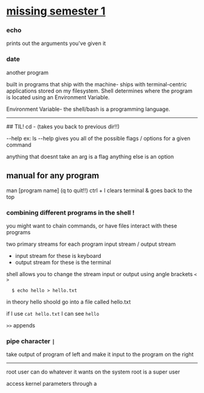 
# [missing semester 1](https://www.youtube.com/watch?v=Z56Jmr9Z34Q)

### echo
prints out the arguments you've given it

### date
another program

built in programs that ship with the machine- ships with terminal-centric applications stored on my filesystem. Shell determines where the program is located using an Environment Variable.

Environment Variable- the shell/bash is a programming language. 

<hr>
## TIL!
cd - (takes you back to previous dir!!)

--help 
ex: ls --help
gives you all of the possible flags / options for a given command 

anything that doesnt take an arg is a flag
anything else is an option 


## manual for any program 
man [program name]
(q to quit!!)
ctrl + l clears terminal & goes back to the top 

### combining different programs in the shell !
you might want to chain commands, or have files interact with these programs

two primary streams for each program input stream / output stream 
* input stream for these is keyboard 
* output stream for these is the terminal

shell allows you to change the stream input or output using angle brackets `<  >`

```
  $ echo hello > hello.txt
```
in theory hello shoold go into a file called hello.txt

if I use `cat hello.txt` I can see `hello`

`>>` appends

### pipe character `|`
take output of program of left and make it input to the program on the right 
<hr>
root user can do whatever it wants on the system 
root is a super user 

access kernel parameters through a 
